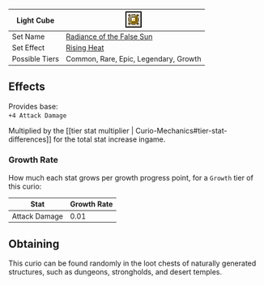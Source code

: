 | Light Cube     | <img src="images/icons/curio.png" width="32" alt=""/>                   |
|----------------|-------------------------------------------------------------------------|
| Set Name       | [Radiance of the False Sun](Sets-And-Effects#radiance-of-the-false-sun) |
| Set Effect     | [Rising Heat](Sets-And-Effects#rising-heat)                             |
| Possible Tiers | Common, Rare, Epic, Legendary, Growth                                   |

## Effects
Provides base:  
`+4 Attack Damage`          

Multiplied by the [[tier stat multiplier | Curio-Mechanics#tier-stat-differences]] for the total stat increase ingame.

### Growth Rate
How much each stat grows per growth progress point, for a `Growth` tier of this curio:

| Stat          | Growth Rate |
|---------------|-------------|
| Attack Damage | 0.01        |

## Obtaining
This curio can be found randomly in the loot chests of naturally generated structures, such as dungeons, strongholds, and desert temples.